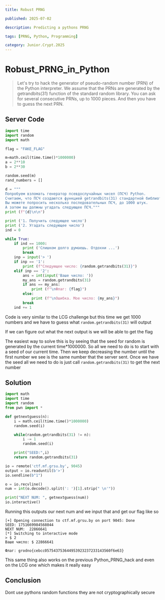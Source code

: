```yaml
---
title: Robust PRNG

published: 2025-07-02

description: Predicting a pythons PRNG

tags: [PRNG, Python, Programming]

category: Junior.Crypt.2025
---
```


# Robust_PRNG_in_Python
> Let's try to hack the generator of pseudo-random number (PRN) of the Python interpreter. We assume that the PRNs are generated by the getrandbits(31) function of the standard random library. You can ask for several consecutive PRNs, up to 1000 pieces. And then you have to guess the next PRN.

## Server Code
```python
import time
import random
import math

flag = "FAKE_FLAG"

m=math.ceil(time.time()*1000000)
a = 2**10
b = 2**30

random.seed(m)
rand_numbers = []

d = """
Попробуем взломать генератор псевдослучайных чисел (ПСЧ) Python.
Считаем, что ПСЧ создаются функцией getrandbits(31) стандартной библиотеки random. 
Вы можете попросить несколько последовательных ПСЧ, до 1000 штук.
А затем вы должны угадать следующее ПСЧ."""
print (f"{d}\n\n")

print ('1. Получить следующее число')
print ('2. Угадать следующее число')
ind = 0

while True:
    if ind == 1000:
        print ('Слишком долго думаешь. Отдохни ...')
        break
    inp = input('> ')
    if inp == '1':
        print (f"Следующее число: {random.getrandbits(31)}")
    elif inp == '2':
        ans = int(input('Ваше число: '))
        my_ans = random.getrandbits(31)
        if ans == my_ans:
            print (f"\nФлаг: {flag}")
        else:
            print (f"\nОшибка. Мое число: {my_ans}")
        break
    ind += 1
```

Code is very similar to the LCG challenge but this time we get 1000 numbers and we have to guess what `random.getrandbits(31)` will output

If we can figure out what the next output is we will be able to get the flag

The easiest way to solve this is by seeing that the seed for random is generated by the current time*1000000. So all we need to do is to start with a seed of our current time. Then we keep decreasing the number until the first number we see is the same number that the server sent. Once we have the seed all we need to do is just call `random.getrandbits(31)` to get the next number

## Solution
```python
import math
import time
import random
from pwn import *

def getnextguess(n):
    i = math.ceil(time.time()*1000000)
    random.seed(i)

    while(random.getrandbits(31) != n):
        i -= 1
        random.seed(i)

    print("SEED:",i)
    return random.getrandbits(31)

io = remote('ctf.mf.grsu.by', 9045)
output = io.readuntil(b'>')
io.sendline(b"1")

o = io.recvline()
num = int(o.decode().split(': ')[1].strip(" \n'"))

print("NEXT NUM: ", getnextguess(num))
io.interactive()
```

Running this outputs our next num and we input that and get our flag like so

```
[+] Opening connection to ctf.mf.grsu.by on port 9045: Done
SEED: 1751669984568044
NEXT NUM:  22866641
[*] Switching to interactive mode
> $ 2
Ваше число: $ 22866641

Флаг: grodno{cebcc057543753644953923237233143560f6e63}
```

This same thing also works on the previous Python_PRNG_hack and even on the LCG one which makes it really easy


## Conclusion

Dont use pythons random functions they are not cryptographically secure
